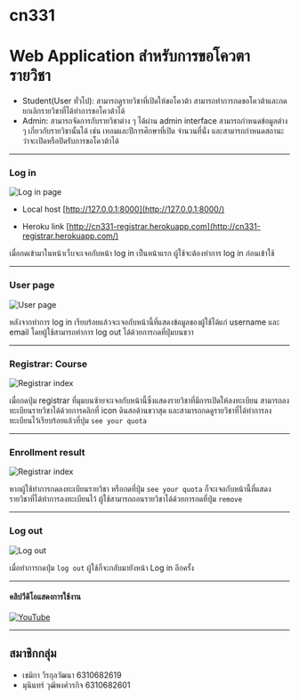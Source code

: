 # cn331

# Web Application สำหรับการขอโควตารายวิชา
* Student(User ทั่วไป): สามารถดูรายวิชาที่เปิดให้ขอโควต้า สามารถทำการกดขอโควต้าและกดยกเลิกรายวิชาที่ได้ทำการขอโควต้าได้
* Admin: สามารถจัดการกับรายวิชาต่าง ๆ ได้ผ่าน admin interface สามารถกำหนดข้อมูลต่าง ๆ เกี่ยวกับรายวิชานั้นได้ เช่น เทอมและปีการศึกษาที่เปิด จำนวนที่นั่ง และสามารถกำหนดสถานะว่าจะเปิดหรือปิดรับการขอโควต้าได้

------------
### Log in
![Log in page](https://i.imgur.com/GvB4oK0.png "Login page")

* Local host [http://127.0.0.1:8000](http://127.0.0.1:8000/)

* Heroku link [http://cn331-registrar.herokuapp.com](http://cn331-registrar.herokuapp.com/)

เมื่อกดเข้ามาในหน้าเว็บจะเจอกับหน้า log in เป็นหน้าแรก ผู้ใช้จะต้องทำการ log in ก่อนเข้าใช้

-------------
### User page
![User page](https://i.imgur.com/z7HIHyI.png "User page")

หลังจากทำการ log in เรียบร้อยแล้วจะเจอกับหน้านี้ที่แสดงข้อมูลของผู้ใช้ได้แก่ username และ email โดยผู้ใช้สามารถทำการ log out ได้ด้วยการกดที่ปุ่มบนขวา

---------
### Registrar: Course
![Registrar index](https://i.imgur.com/AqlVKeG.png "Registrar index")

เมื่อกดปุ่ม registrar ที่มุมบนซ้ายจะเจอกับหน้านี้ซึ่งแสดงรายวิชาที่มีการเปิดให้ลงทะเบียน สามารถลงทะเบียนรายวิชาได้ด้วยการคลิกที่ icon ดินสอด้านขวาสุด และสามารถกดดูรายวิชาที่ได้ทำการลงทะเบียนไว้เรียบร้อยแล้วที่ปุม `see your quota`

-----------
### Enrollment result
![Registrar index](https://i.imgur.com/fw91o8O.png "Enrollment")

หากผู้ใช้ทำการกดลงทะเบียนรายวิชา หรือกดที่ปุ่ม `see your quota` ก็จะเจอกับหน้านี้ที่แสดงรายวิชาที่ได้ทำการลงทะเบียนไว้ ผู้ใช้สามารถถอนรายวิชาได้ด้วยการกดที่ปุ่ม `remove`

-----------
### Log out
![Log out](https://i.imgur.com/o5fDMFh.png "Logout page")

เมื่อทำการกดปุ่ม `log out` ผู้ใช้ก็จะกลับมายังหน้า Log in อีกครั้ง

-----------
#### คลิปวีดิโอแสดงการใช้งาน
[![YouTube](https://img.shields.io/badge/YouTube-%23FF0000.svg?style=for-the-badge&logo=YouTube&logoColor=white)](https://www.youtube.com/watch?v=CsbIfaV1rEU)

-----------
## สมาชิกกลุ่ม
- เขมิกา วีรกุลวัฒนา 6310682619
- มุนินทร์ วุฒิพงศ์วรกิจ 6310682601
